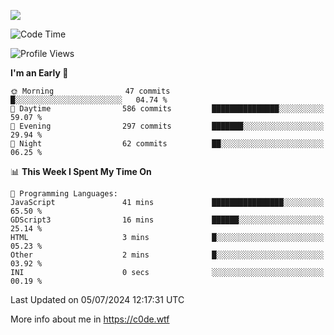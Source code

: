 <a href="https://wakatime.com"><img src="https://wakatime.com/share/@c0dezin/b7f18a7c-ab3a-40b8-8bc7-b1b7bf71f1d6.svg" /></a>

<!--START_SECTION:waka-->
![Code Time](http://img.shields.io/badge/Code%20Time-48%20hrs%2012%20mins-blue)

![Profile Views](http://img.shields.io/badge/Profile%20Views-1-blue)

**I'm an Early 🐤** 

```text
🌞 Morning                47 commits          █░░░░░░░░░░░░░░░░░░░░░░░░   04.74 % 
🌆 Daytime                586 commits         ███████████████░░░░░░░░░░   59.07 % 
🌃 Evening                297 commits         ███████░░░░░░░░░░░░░░░░░░   29.94 % 
🌙 Night                  62 commits          ██░░░░░░░░░░░░░░░░░░░░░░░   06.25 % 
```


📊 **This Week I Spent My Time On** 

```text
💬 Programming Languages: 
JavaScript               41 mins             ████████████████░░░░░░░░░   65.50 % 
GDScript3                16 mins             ██████░░░░░░░░░░░░░░░░░░░   25.14 % 
HTML                     3 mins              █░░░░░░░░░░░░░░░░░░░░░░░░   05.23 % 
Other                    2 mins              █░░░░░░░░░░░░░░░░░░░░░░░░   03.92 % 
INI                      0 secs              ░░░░░░░░░░░░░░░░░░░░░░░░░   00.19 % 
```


 Last Updated on 05/07/2024 12:17:31 UTC
<!--END_SECTION:waka-->

More info about me in https://c0de.wtf
